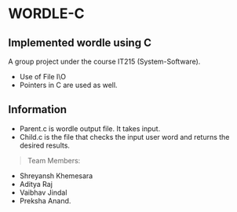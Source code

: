 # WORDLE-C
## Implemented wordle using C
A group project under the course IT215 (System-Software).
- Use of File I\O
- Pointers in C are used as well.

## Information

- Parent.c is wordle output file. It takes input.
- Child.c is the file that checks the input user word and returns the desired results.

> Team Members:
- Shreyansh Khemesara
- Aditya Raj
- Vaibhav Jindal 
- Preksha Anand.
